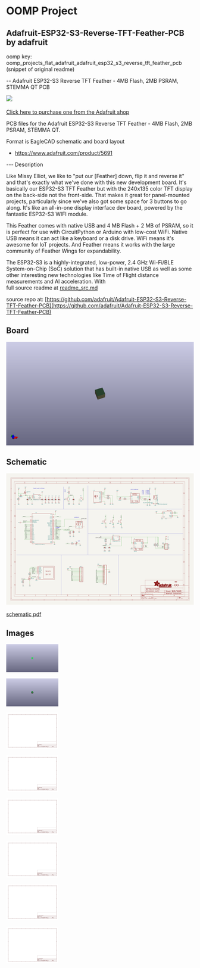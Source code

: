 # OOMP Project  
## Adafruit-ESP32-S3-Reverse-TFT-Feather-PCB  by adafruit  
  
oomp key: oomp_projects_flat_adafruit_adafruit_esp32_s3_reverse_tft_feather_pcb  
(snippet of original readme)  
  
-- Adafruit ESP32-S3 Reverse TFT Feather - 4MB Flash, 2MB PSRAM, STEMMA QT PCB  
  
<a href="http://www.adafruit.com/products/5691"><img src="assets/5691-02.jpg?raw=true" width="500px"><br/>  
Click here to purchase one from the Adafruit shop</a>  
  
PCB files for the Adafruit ESP32-S3 Reverse TFT Feather - 4MB Flash, 2MB PSRAM, STEMMA QT.   
  
Format is EagleCAD schematic and board layout  
* https://www.adafruit.com/product/5691  
  
--- Description  
  
Like Missy Elliot, we like to "put our [Feather] down, flip it and reverse it" and that's exactly what we've done with this new development board. It's basically our ESP32-S3 TFT Feather but with the 240x135 color TFT display on the back-side not the front-side. That makes it great for panel-mounted projects, particularly since we've also got some space for 3 buttons to go along. It's like an all-in-one display interface dev board, powered by the fantastic ESP32-S3 WIFI module.  
  
This Feather comes with native USB and 4 MB Flash + 2 MB of PSRAM, so it is perfect for use with CircuitPython or Arduino with low-cost WiFi. Native USB means it can act like a keyboard or a disk drive. WiFi means it's awesome for IoT projects. And Feather means it works with the large community of Feather Wings for expandability.  
  
The ESP32-S3 is a highly-integrated, low-power, 2.4 GHz Wi-Fi/BLE System-on-Chip (SoC) solution that has built-in native USB as well as some other interesting new technologies like Time of Flight distance measurements and AI acceleration. With  
  full source readme at [readme_src.md](readme_src.md)  
  
source repo at: [https://github.com/adafruit/Adafruit-ESP32-S3-Reverse-TFT-Feather-PCB](https://github.com/adafruit/Adafruit-ESP32-S3-Reverse-TFT-Feather-PCB)  
## Board  
  
[![working_3d.png](working_3d_600.png)](working_3d.png)  
## Schematic  
  
[![working_schematic.png](working_schematic_600.png)](working_schematic.png)  
  
[schematic pdf](working_schematic.pdf)  
## Images  
  
[![working_3D_bottom.png](working_3D_bottom_140.png)](working_3D_bottom.png)  
  
[![working_3D_top.png](working_3D_top_140.png)](working_3D_top.png)  
  
[![working_assembly_page_01.png](working_assembly_page_01_140.png)](working_assembly_page_01.png)  
  
[![working_assembly_page_02.png](working_assembly_page_02_140.png)](working_assembly_page_02.png)  
  
[![working_assembly_page_03.png](working_assembly_page_03_140.png)](working_assembly_page_03.png)  
  
[![working_assembly_page_04.png](working_assembly_page_04_140.png)](working_assembly_page_04.png)  
  
[![working_assembly_page_05.png](working_assembly_page_05_140.png)](working_assembly_page_05.png)  
  
[![working_assembly_page_06.png](working_assembly_page_06_140.png)](working_assembly_page_06.png)  
